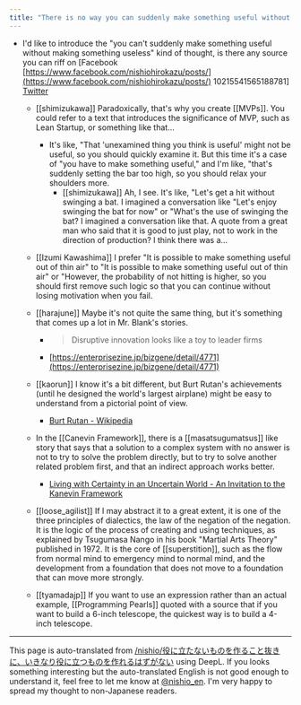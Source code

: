 ```yaml
---
title: "There is no way you can suddenly make something useful without making something useless."
---
```


- I'd like to introduce the "you can't suddenly make something useful without making something useless" kind of thought, is there any source you can riff on [Facebook [https://www.facebook.com/nishiohirokazu/posts/](https://www.facebook.com/nishiohirokazu/posts/) 10215541565188781] [Twitter](https://twitter.com/nishio/status/1006025288684273670)
    - [[shimizukawa]] Paradoxically, that's why you create [[MVPs]]. You could refer to a text that introduces the significance of MVP, such as Lean Startup, or something like that...
        - It's like, "That 'unexamined thing you think is useful' might not be useful, so you should quickly examine it. But this time it's a case of "you have to make something useful," and I'm like, "that's suddenly setting the bar too high, so you should relax your shoulders more.
            - [[shimizukawa]] Ah, I see. It's like, "Let's get a hit without swinging a bat. I imagined a conversation like "Let's enjoy swinging the bat for now" or "What's the use of swinging the bat? I imagined a conversation like that. A quote from a great man who said that it is good to just play, not to work in the direction of production? I think there was a...
    - [[Izumi Kawashima]] I prefer "It is possible to make something useful out of thin air" to "It is possible to make something useful out of thin air" or "However, the probability of not hitting is higher, so you should first remove such logic so that you can continue without losing motivation when you fail.
    - [[harajune]] Maybe it's not quite the same thing, but it's something that comes up a lot in Mr. Blank's stories.
        - >  Disruptive innovation looks like a toy to leader firms
        - [https://enterprisezine.jp/bizgene/detail/4771](https://enterprisezine.jp/bizgene/detail/4771)

    - [[kaorun]] I know it's a bit different, but Burt Rutan's achievements (until he designed the world's largest airplane) might be easy to understand from a pictorial point of view.
        - [Burt Rutan - Wikipedia](https://ja.wikipedia.org/wiki/%E3%83%90%E3%83%BC%E3%83%88%E3%83%BB%E3%83%AB%E3%83%BC%E3%82%BF%E3%83%B3)
    - In the [[Canevin Framework]], there is a [[masatsugumatsus]] like story that says that a solution to a complex system with no answer is not to try to solve the problem directly, but to try to solve another related problem first, and that an indirect approach works better.
        - [Living with Certainty in an Uncertain World - An Invitation to the Kanevin Framework](https://amzn.to/2LI9xIb)
    - [[loose_agilist]] If I may abstract it to a great extent, it is one of the three principles of dialectics, the law of the negation of the negation. It is the logic of the process of creating and using techniques, as explained by Tsugumasa Nango in his book "Martial Arts Theory" published in 1972. It is the core of [[superstition]], such as the flow from normal mind to emergency mind to normal mind, and the development from a foundation that does not move to a foundation that can move more strongly.
    - [[tyamadajp]] If you want to use an expression rather than an actual example, [[Programming Pearls]] quoted with a source that if you want to build a 6-inch telescope, the quickest way is to build a 4-inch telescope.

---
This page is auto-translated from [/nishio/役に立たないものを作ること抜きに、いきなり役に立つものを作れるはずがない](https://scrapbox.io/nishio/役に立たないものを作ること抜きに、いきなり役に立つものを作れるはずがない) using DeepL. If you looks something interesting but the auto-translated English is not good enough to understand it, feel free to let me know at [@nishio_en](https://twitter.com/nishio_en). I'm very happy to spread my thought to non-Japanese readers.